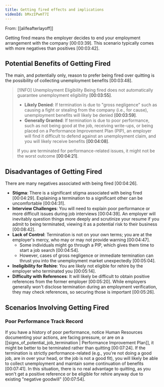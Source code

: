```yaml
---
title: Getting fired effects and implications
videoId: bMxzIPwmT7I
---
```


From: [[alifeafterlayoff]] <br/> 

Getting fired means the employer decides to end your employment arrangement with the company <a class="yt-timestamp" data-t="00:03:39">[00:03:39]</a>. This scenario typically comes with more negatives than positives <a class="yt-timestamp" data-t="00:03:42">[00:03:42]</a>.

## Potential Benefits of Getting Fired

The main, and potentially only, reason to prefer being fired over quitting is the possibility of collecting unemployment benefits <a class="yt-timestamp" data-t="00:03:48">[00:03:48]</a>.

> [!INFO] Unemployment Eligibility
> Being fired does not automatically guarantee unemployment eligibility <a class="yt-timestamp" data-t="00:03:55">[00:03:55]</a>.
> *   **Likely Denied**: If termination is due to "gross negligence" such as causing a fight or stealing from the company (i.e., for cause), unemployment benefits will likely be denied <a class="yt-timestamp" data-t="00:03:59">[00:03:59]</a>.
> *   **Generally Granted**: If termination is due to poor performance, such as not being good at the job, receiving write-ups, or being placed on a Performance Improvement Plan (PIP), an employer will find it difficult to defend against an unemployment claim, and you will likely receive benefits <a class="yt-timestamp" data-t="00:04:08">[00:04:08]</a>.
>
> If you are terminated for performance-related issues, it might not be the worst outcome <a class="yt-timestamp" data-t="00:04:21">[00:04:21]</a>.

## Disadvantages of Getting Fired

There are many negatives associated with being fired <a class="yt-timestamp" data-t="00:04:26">[00:04:26]</a>.

*   **Stigma**: There is a significant stigma associated with being fired <a class="yt-timestamp" data-t="00:04:29">[00:04:29]</a>. Explaining a termination to a significant other can be uncomfortable <a class="yt-timestamp" data-t="00:04:31">[00:04:31]</a>.
*   **Interview Challenges**: You will need to explain poor performance or more difficult issues during job interviews <a class="yt-timestamp" data-t="00:04:39">[00:04:39]</a>. An employer will inevitably question things more deeply and scrutinize your resume if you admit to being terminated, viewing it as a potential risk to their business <a class="yt-timestamp" data-t="00:08:42">[00:08:42]</a>.
*   **Lack of Control**: Termination is not on your own terms; you are at the employer's mercy, who may or may not provide warning <a class="yt-timestamp" data-t="00:04:47">[00:04:47]</a>.
    *   Some individuals might go through a PIP, which gives them time to start a job search <a class="yt-timestamp" data-t="00:04:54">[00:04:54]</a>.
    *   However, cases of gross negligence or immediate termination can thrust you into the unemployment market unexpectedly <a class="yt-timestamp" data-t="00:05:04">[00:05:04]</a>.
*   **Ineligibility for Rehire**: You are likely not eligible for rehire by the employer who terminated you <a class="yt-timestamp" data-t="00:05:14">[00:05:14]</a>.
*   **Difficulty with References**: It will likely be difficult to obtain positive references from the former employer <a class="yt-timestamp" data-t="00:05:20">[00:05:20]</a>. While employers generally won't disclose termination during an employment verification, they may check references, so securing those is important <a class="yt-timestamp" data-t="00:05:26">[00:05:26]</a>.

## Scenarios Involving Getting Fired

### Poor Performance Track Record
If you have a history of poor performance, notice Human Resources documenting your actions, are facing pressure, or are on a [[signs_of_potential_job_termination | Performance Improvement Plan]], it might be better to be terminated rather than quitting <a class="yt-timestamp" data-t="00:07:24">[00:07:24]</a>. If the termination is strictly performance-related (e.g., you're not doing a good job, are in over your head, or the job is not a good fit), you will likely be able to collect unemployment and maintain some continuation of benefits <a class="yt-timestamp" data-t="00:07:41">[00:07:41]</a>. In this situation, there is no real advantage to quitting, as you won't get a positive reference or be eligible for rehire anyway due to existing "negative goodwill" <a class="yt-timestamp" data-t="00:07:54">[00:07:54]</a>.